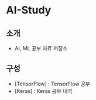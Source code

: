 # AI-Study
## 소개 
- AI, ML 공부 자료 저장소 

## 구성
- [TensorFlow] : TensorFlow 공부 
- [Keras] : Keras 공부 내역
